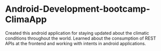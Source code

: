# Android-Development-bootcamp-ClimaApp
Created this android application for staying updated about the climatic conditions throughout the world.
Learned about the consumption of REST APIs at the frontend and working with intents in android applications.
